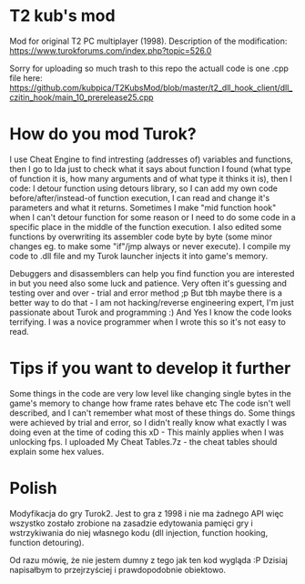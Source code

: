 # T2 kub's mod
Mod for original T2 PC multiplayer (1998).
Description of the modification: https://www.turokforums.com/index.php?topic=526.0

Sorry for uploading so much trash to this repo the actuall code is one .cpp file here: https://github.com/kubpica/T2KubsMod/blob/master/t2_dll_hook_client/dll_czitin_hook/main_10_prerelease25.cpp

# How do you mod Turok?
I use Cheat Engine to find intresting (addresses of) variables and functions, then I go to Ida just to check what it says about function I found (what type of function it is, how many arguments and of what type it thinks it is), then I code: I detour function using detours library, so I can add my own code before/after/instead-of function execution, I can read and change it's parameters and what it returns. Sometimes I make "mid function hook" when I can't detour function for some reason or I need to do some code in a specific place in the middle of the function execution. I also edited some functions by overwriting its assembler code byte by byte (some minor changes eg. to make some "if"/jmp always or never execute). I compile my code to .dll file and my Turok launcher injects it into game's memory.

Debuggers and disassemblers can help you find function you are interested in but you need also some luck and patience. Very often it's guessing and testing over and over - trial and error method ;p But tbh maybe there is a better way to do that - I am not hacking/reverse engineering expert, I'm just passionate about Turok and programming :)
And Yes I know the code looks terrifying. I was a novice programmer when I wrote this so it's not easy to read.

# Tips if you want to develop it further
Some things in the code are very low level like changing single bytes in the game's memory to change how frame rates behave etc The code isn't well described, and I can't remember what most of these things do. Some things were achieved by trial and error, so I didn't really know what exactly I was doing even at the time of coding this xD - This mainly applies when I was unlocking fps. I uploaded My Cheat Tables.7z - the cheat tables should explain some hex values.

# Polish
Modyfikacja do gry Turok2. Jest to gra z 1998 i nie ma żadnego API więc wszystko zostało zrobione na zasadzie edytowania pamięci gry i wstrzykiwania do niej własnego kodu (dll injection, function hooking, function detouring).

Od razu mówię, że nie jestem dumny z tego jak ten kod wygląda :P Dzisiaj napisałbym to przejrzyściej i prawdopodobnie obiektowo.
